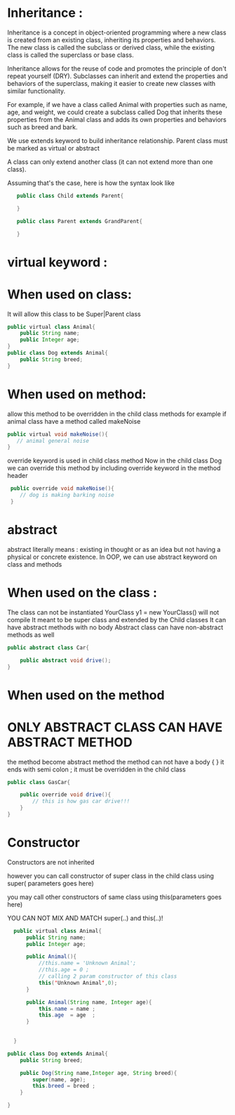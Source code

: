 # Inheritance : 

Inheritance is a concept in object-oriented programming where a new class is created from an existing class, inheriting its properties and behaviors. The new class is called the subclass or derived class, while the existing class is called the superclass or base class.

Inheritance allows for the reuse of code and promotes the principle of don't repeat yourself (DRY). Subclasses can inherit and extend the properties and behaviors of the superclass, making it easier to create new classes with similar functionality.

For example, if we have a class called Animal with properties such as name, age, and weight, we could create a subclass called Dog that inherits these properties from the Animal class and adds its own properties and behaviors such as breed and bark.

We use extends keyword to build inheritance relationship. Parent class must be marked as virtual or abstract

A class can only extend another class (it can not extend more than one class).

Assuming that's the case, here is how the syntax look like

```java
   public class Child extends Parent{

   }

   public class Parent extends GrandParent{

   }
   ```

# virtual keyword :

# When used on class:
It will allow this class to be Super|Parent class

```java
public virtual class Animal{
    public String name; 
    public Integer age;
}
public class Dog extends Animal{
    public String breed; 
}
```
# When used on method:
allow this method to be overridden in the child class methods
for example if animal class have a method called makeNoise

 ```java
 public virtual void makeNoise(){
    // animal general noise
 }
 ```

override keyword is used in child class method
Now in the child class Dog we can override this method by including override keyword in the method header

```java
 public override void makeNoise(){
    // dog is making barking noise
 }
 ```


# abstract
abstract literally means : existing in thought or as an idea but not having a physical or concrete existence. In OOP, we can use abstract keyword on class and methods

# When used on the class :

The class can not be instantiated
YourClass y1 = new YourClass() will not compile
It meant to be super class and extended by the Child classes
It can have abstract methods with no body
Abstract class can have non-abstract methods as well

```java
public abstract class Car{

    public abstract void drive();
}
```

# When used on the method

# ONLY ABSTRACT CLASS CAN HAVE ABSTRACT METHOD
the method become abstract method
the method can not have a body { }
it ends with semi colon ;
it must be overridden in the child class

```java
public class GasCar{

    public override void drive(){
        // this is how gas car drive!!!
    }
}
```

# Constructor
Constructors are not inherited

however you can call constructor of super class in the child class using super( parameters goes here)

you may call other constructors of same class using this(parameters goes here)

YOU CAN NOT MIX AND MATCH super(..) and this(..)!

```java
  public virtual class Animal{
      public String name; 
      public Integer age;

      public Animal(){
          //this.name = 'Unknown Animal';
          //this.age = 0 ;
          // calling 2 param constructor of this class
          this('Unknown Animal',0);
      }

      public Animal(String name, Integer age){
          this.name = name ; 
          this.age  = age  ; 
      }
      

  }
  ```
  ```java
  public class Dog extends Animal{
      public String breed;

      public Dog(String name,Integer age, String breed){
          super(name, age); 
          this.breed = breed ; 
      }

  }
```
